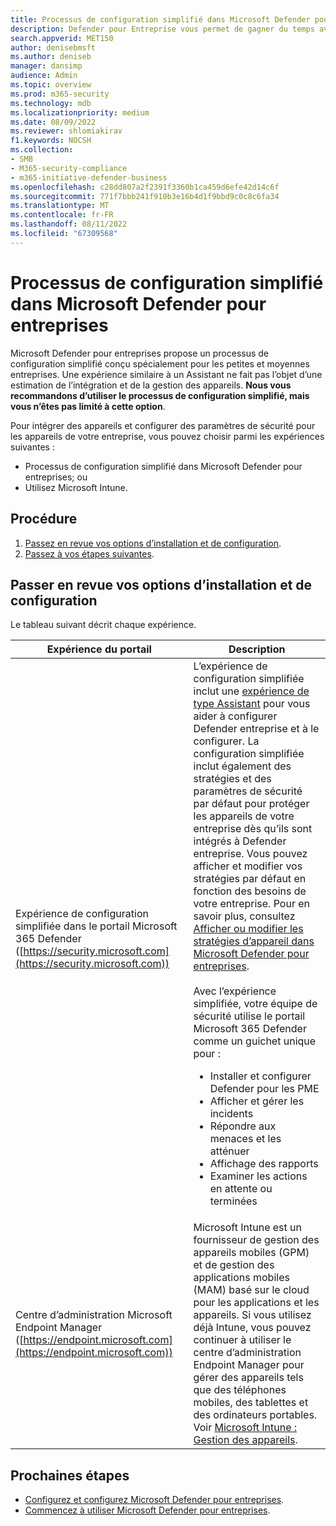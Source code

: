 ```yaml
---
title: Processus de configuration simplifié dans Microsoft Defender pour entreprises
description: Defender pour Entreprise vous permet de gagner du temps avec un processus de configuration simplifié. Découvrez comment cela fonctionne et protège votre entreprise dès le premier jour.
search.appverid: MET150
author: denisebmsft
ms.author: deniseb
manager: dansimp
audience: Admin
ms.topic: overview
ms.prod: m365-security
ms.technology: mdb
ms.localizationpriority: medium
ms.date: 08/09/2022
ms.reviewer: shlomiakirav
f1.keywords: NOCSH
ms.collection:
- SMB
- M365-security-compliance
- m365-initiative-defender-business
ms.openlocfilehash: c28dd807a2f2391f3360b1ca459d6efe42d14c6f
ms.sourcegitcommit: 771f7bbb241f910b3e16b4d1f9bbd9c0c8c6fa34
ms.translationtype: MT
ms.contentlocale: fr-FR
ms.lasthandoff: 08/11/2022
ms.locfileid: "67309568"
---
```

# <a name="the-simplified-configuration-process-in-microsoft-defender-for-business"></a>Processus de configuration simplifié dans Microsoft Defender pour entreprises

Microsoft Defender pour entreprises propose un processus de configuration simplifié conçu spécialement pour les petites et moyennes entreprises. Une expérience similaire à un Assistant ne fait pas l’objet d’une estimation de l’intégration et de la gestion des appareils. **Nous vous recommandons d’utiliser le processus de configuration simplifié, mais vous n’êtes pas limité à cette option**.

Pour intégrer des appareils et configurer des paramètres de sécurité pour les appareils de votre entreprise, vous pouvez choisir parmi les expériences suivantes :

- Processus de configuration simplifié dans Microsoft Defender pour entreprises; ou
- Utilisez Microsoft Intune.

## <a name="what-to-do"></a>Procédure

1. [Passez en revue vos options d’installation et de configuration](#review-your-setup-and-configuration-options).
2. [Passez à vos étapes suivantes](#next-steps).


## <a name="review-your-setup-and-configuration-options"></a>Passer en revue vos options d’installation et de configuration

Le tableau suivant décrit chaque expérience.

| Expérience du portail  | Description  |
|---------|---------|
| Expérience de configuration simplifiée dans le portail Microsoft 365 Defender ([https://security.microsoft.com](https://security.microsoft.com))  | L’expérience de configuration simplifiée inclut une [expérience de type Assistant](mdb-use-wizard.md) pour vous aider à configurer Defender entreprise et à le configurer. La configuration simplifiée inclut également des stratégies et des paramètres de sécurité par défaut pour protéger les appareils de votre entreprise dès qu’ils sont intégrés à Defender entreprise. Vous pouvez afficher et modifier vos stratégies par défaut en fonction des besoins de votre entreprise. Pour en savoir plus, consultez [Afficher ou modifier les stratégies d’appareil dans Microsoft Defender pour entreprises](mdb-view-edit-policies.md).<br/><br/>Avec l’expérience simplifiée, votre équipe de sécurité utilise le portail Microsoft 365 Defender comme un guichet unique pour : <ul><li>Installer et configurer Defender pour les PME</li><li>Afficher et gérer les incidents</li><li>Répondre aux menaces et les atténuer</li><li>Affichage des rapports</li><li>Examiner les actions en attente ou terminées  |
| Centre d’administration Microsoft Endpoint Manager ([https://endpoint.microsoft.com](https://endpoint.microsoft.com))  | Microsoft Intune est un fournisseur de gestion des appareils mobiles (GPM) et de gestion des applications mobiles (MAM) basé sur le cloud pour les applications et les appareils. Si vous utilisez déjà Intune, vous pouvez continuer à utiliser le centre d’administration Endpoint Manager pour gérer des appareils tels que des téléphones mobiles, des tablettes et des ordinateurs portables. Voir [Microsoft Intune : Gestion des appareils](/mem/intune/fundamentals/what-is-device-management).  |

## <a name="next-steps"></a>Prochaines étapes

- [Configurez et configurez Microsoft Defender pour entreprises](mdb-setup-configuration.md).
- [Commencez à utiliser Microsoft Defender pour entreprises](mdb-get-started.md).
